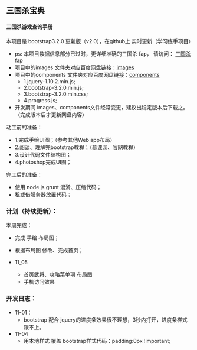 
## 三国杀宝典

#### 三国杀游戏查询手册

本项目是 bootstrap3.2.0 更新版（v2.0），在github上 实时更新（学习练手项目）

* ps: 本项目数据信息部分已过时，更详细准确的三国杀 fap， 请访问： [三国杀fap](http://dadao.net/sgs/#) 
* 项目中的images 文件夹对应百度网盘链接：[images](http://pan.baidu.com/s/1sjmEicd) 
* 项目中的components 文件夹对应百度网盘链接：[components](http://pan.baidu.com/s/1i3yzO93)
  * 1.jquery-1.10.2.min.js; 
  * 2.bootstrap-3.2.0.min.js; 
  * 3.bootstrap-3.2.0.min.css;
  * 4.progress.js;
* 开发期间 images、components文件经常变更，建议出稳定版本后下载之。（完成版本后才更新网盘内容）


动工前的准备：
* 1.完成手绘UI图；（参考其他Web app布局）
* 2.阅读、理解完bootstrap教程；（慕课网、官网教程）
* 3.设计代码文件结构图；
* 4.photoshop完成UI图；

完工后的准备：
* 使用 node.js grunt 混淆、压缩代码；
* 租或借服务器放置代码；

### 计划（持续更新）：

本周完成：
* 完成 手绘 布局图；
* 根据布局图 修改、完成首页；

* 11_05
  * 首页武将、攻略菜单项 布局图
  * 手机访问效果


### 开发日志：
* 11-01：
  * bootstrap 配合 jquery的进度条效果很不理想，3秒内打开，进度条样式跟不上。
* 11-04
  * 用本地样式 覆盖 bootstrap样式代码：padding:0px !important;

